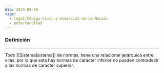 ```yaml
---
dia: 2024-01-10
tags:
  - legal/Código-Civil-y-Comercial-de-la-Nación
  - nota/facultad
---
```

### Definición
---
Todo [[Sistema|sistema]] de normas, tiene una relacionar jerárquica entre ellas, por lo que esta hay normas de carácter inferior no pueden contradecir a las normas de carácter superior. 